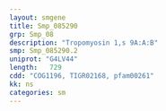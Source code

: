 ```yaml
---
layout: smgene
title: Smp_085290
grp: Smp_08
description: "Tropomyosin 1,s 9A:A:B"
smp: Smp_085290.2
uniprot: "G4LV44"
length:   729
cdd: "COG1196, TIGR02168, pfam00261"
kk: ns
categories: sm
---
```

